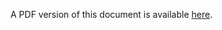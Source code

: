 A PDF version of this document is available [here](/output/dist/Data_Portal/PDF/fafiletext_Download_PDF_/Data_Portal/PDF/Data_Portal_UG.pdf).
